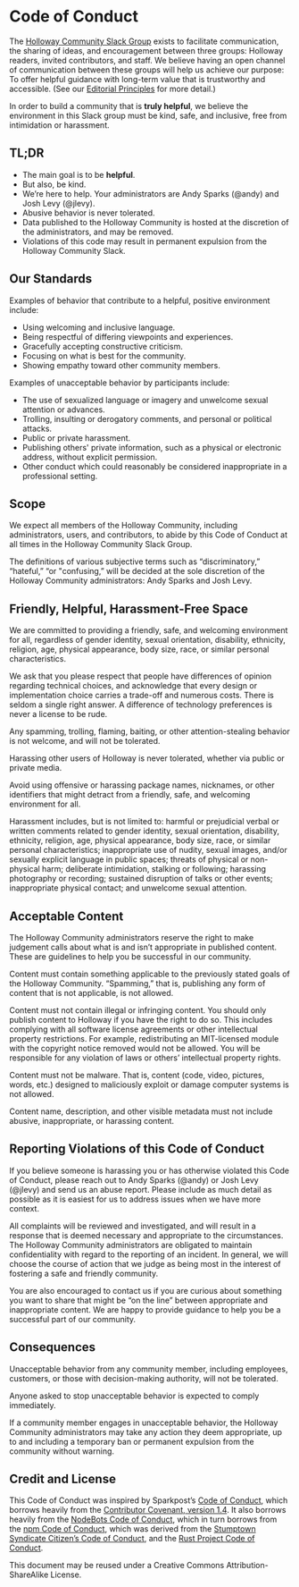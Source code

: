 # Code of Conduct

The
[Holloway Community Slack Group](https://docs.google.com/forms/u/1/d/1vSCq-BfCQxg_B39OxWFi0vYHND_ImhBYfK8GQYbL2YE/edit?usp=drive_web)
exists to facilitate communication, the sharing of ideas, and encouragement between three
groups: Holloway readers, invited contributors, and staff.
We believe having an open channel of communication between these groups will help us
achieve our purpose:
To offer helpful guidance with long-term value that is trustworthy and accessible.
(See our [Editorial Principles](https://www.holloway.com/g/editorial-principles) for more
detail.)

In order to build a community that is **truly helpful**, we believe the environment in this
Slack group must be kind, safe, and inclusive, free from intimidation or harassment.

## TL;DR

- The main goal is to be **helpful**.
- But also, be kind.
- We’re here to help.
  Your administrators are Andy Sparks (@andy) and Josh Levy (@jlevy).
- Abusive behavior is never tolerated.
- Data published to the Holloway Community is hosted at the discretion of the
  administrators, and may be removed.
- Violations of this code may result in permanent expulsion from the Holloway Community
  Slack.

## Our Standards

Examples of behavior that contribute to a helpful, positive environment include:

- Using welcoming and inclusive language.
- Being respectful of differing viewpoints and experiences.
- Gracefully accepting constructive criticism.
- Focusing on what is best for the community.
- Showing empathy toward other community members.

Examples of unacceptable behavior by participants include:

- The use of sexualized language or imagery and unwelcome sexual attention or advances.
- Trolling, insulting or derogatory comments, and personal or political attacks.
- Public or private harassment.
- Publishing others' private information, such as a physical or electronic address, without
  explicit permission.
- Other conduct which could reasonably be considered inappropriate in a professional
  setting.

## Scope

We expect all members of the Holloway Community, including administrators, users, and
contributors, to abide by this Code of Conduct at all times in the Holloway Community
Slack Group.

The definitions of various subjective terms such as “discriminatory,” “hateful,” “or
"confusing,” will be decided at the sole discretion of the Holloway Community
administrators:
Andy Sparks and Josh Levy.

## Friendly, Helpful, Harassment-Free Space

We are committed to providing a friendly, safe, and welcoming environment for all,
regardless of gender identity, sexual orientation, disability, ethnicity, religion, age,
physical appearance, body size, race, or similar personal characteristics.

We ask that you please respect that people have differences of opinion regarding technical
choices, and acknowledge that every design or implementation choice carries a trade-off
and numerous costs.
There is seldom a single right answer.
A difference of technology preferences is never a license to be rude.

Any spamming, trolling, flaming, baiting, or other attention-stealing behavior is not
welcome, and will not be tolerated.

Harassing other users of Holloway is never tolerated, whether via public or private media.

Avoid using offensive or harassing package names, nicknames, or other identifiers that
might detract from a friendly, safe, and welcoming environment for all.

Harassment includes, but is not limited to:
harmful or prejudicial verbal or written comments related to gender identity, sexual
orientation, disability, ethnicity, religion, age, physical appearance, body size, race,
or similar personal characteristics;
inappropriate use of nudity, sexual images, and/or sexually explicit language in public
spaces; threats of physical or non-physical harm;
deliberate intimidation, stalking or following;
harassing photography or recording;
sustained disruption of talks or other events;
inappropriate physical contact;
and unwelcome sexual attention.

## Acceptable Content

The Holloway Community administrators reserve the right to make judgement calls about what
is and isn’t appropriate in published content.
These are guidelines to help you be successful in our community.

Content must contain something applicable to the previously stated goals of the Holloway
Community. “Spamming,” that is, publishing any form of content that is not applicable, is
not allowed.

Content must not contain illegal or infringing content.
You should only publish content to Holloway if you have the right to do so.
This includes complying with all software license agreements or other intellectual
property restrictions.
For example, redistributing an MIT-licensed module with the copyright notice removed would
not be allowed.
You will be responsible for any violation of laws or others’ intellectual property rights.

Content must not be malware.
That is, content (code, video, pictures, words, etc.)
designed to maliciously exploit or damage computer systems is not allowed.

Content name, description, and other visible metadata must not include abusive,
inappropriate, or harassing content.

## Reporting Violations of this Code of Conduct

If you believe someone is harassing you or has otherwise violated this Code of Conduct,
please reach out to Andy Sparks (@andy) or Josh Levy (@jlevy) and send us an abuse report.
Please include as much detail as possible as it is easiest for us to address issues when
we have more context.

All complaints will be reviewed and investigated, and will result in a response that is
deemed necessary and appropriate to the circumstances.
The Holloway Community administrators are obligated to maintain confidentiality with
regard to the reporting of an incident.
In general, we will choose the course of action that we judge as being most in the
interest of fostering a safe and friendly community.

You are also encouraged to contact us if you are curious about something you want to share
that might be “on the line” between appropriate and inappropriate content.
We are happy to provide guidance to help you be a successful part of our community.

## Consequences

Unacceptable behavior from any community member, including employees, customers, or those
with decision-making authority, will not be tolerated.

Anyone asked to stop unacceptable behavior is expected to comply immediately.

If a community member engages in unacceptable behavior, the Holloway Community
administrators may take any action they deem appropriate, up to and including a temporary
ban or permanent expulsion from the community without warning.

## Credit and License

This Code of Conduct was inspired by Sparkpost’s
[Code of Conduct](https://github.com/SparkPost/developers.sparkpost.com/blob/develop/CodeofConduct.md),
which borrows heavily from the
[Contributor Covenant, version 1.4](http://contributor-covenant.org/version/1/4/). It also
borrows heavily from the [NodeBots Code of Conduct](http://nodebots.io/conduct.html), which
in turn borrows from the [npm Code of Conduct](https://www.npmjs.com/policies/conduct), which
was derived from the
[Stumptown Syndicate Citizen’s Code of Conduct](http://citizencodeofconduct.org/), and the
[Rust Project Code of Conduct](https://www.rust-lang.org/conduct.html).

This document may be reused under a Creative Commons Attribution-ShareAlike License.

